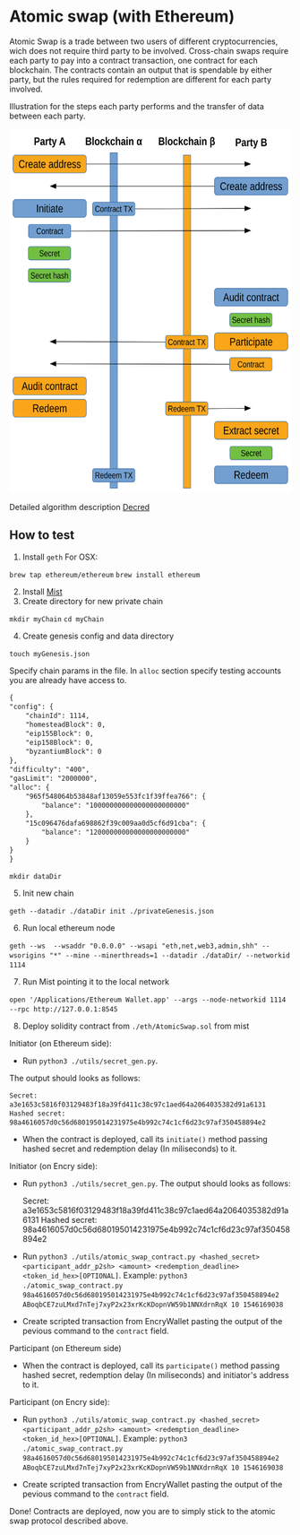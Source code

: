 # Atomic swap (with Ethereum)

Atomic Swap is a trade between two users of different cryptocurrencies, wich does not require third party to be involved.
Cross-chain swaps require each party to pay into a contract transaction, one contract for each blockchain.
The contracts contain an output that is spendable by either party, but the rules required for redemption are different for each party involved.

Illustration for the steps each party performs and the transfer of data between each party.

<img src="img/workflow.svg" width="100%" height=650 />

Detailed algorithm description [Decred](https://github.com/decred/atomicswap)

## How to test

1. Install `geth`
For OSX:

`brew tap ethereum/ethereum`
`brew install ethereum`

2. Install [Mist](https://github.com/ethereum/mist/releases)
3. Create directory for new private chain

`mkdir myChain`
`cd myChain`

4. Create genesis config and data directory

`touch myGenesis.json`

Specify chain params in the file. In `alloc` section specify testing accounts you are already have access to.

    {
    "config": {
        "chainId": 1114,
        "homesteadBlock": 0,
        "eip155Block": 0,
        "eip158Block": 0,
        "byzantiumBlock": 0
    },
    "difficulty": "400",
    "gasLimit": "2000000",
    "alloc": {
        "965f548064b53848af13059e553fc1f39ffea766": { 
            "balance": "100000000000000000000000" 
        },
        "15c096476dafa698862f39c009aa0d5cf6d91cba": { 
            "balance": "120000000000000000000000" 
        }
    }
    }
    
`mkdir dataDir`

5. Init new chain

`geth --datadir ./dataDir init ./privateGenesis.json`

6. Run local ethereum node

`geth --ws  --wsaddr "0.0.0.0" --wsapi "eth,net,web3,admin,shh" --wsorigins "*" --mine --minerthreads=1 --datadir ./dataDir/ --networkid 1114`

7. Run Mist pointing it to the local network

`open '/Applications/Ethereum Wallet.app' --args --node-networkid 1114 --rpc http://127.0.0.1:8545`

8. Deploy solidity contract from `./eth/AtomicSwap.sol` from mist

Initiator (on Ethereum side):

- Run `python3 ./utils/secret_gen.py`.

The output should looks as follows:

    Secret: 
    a3e1653c5816f03129483f18a39fd411c38c97c1aed64a2064035382d91a6131
    Hashed secret: 
    98a4616057d0c56d680195014231975e4b992c74c1cf6d23c97af350458894e2

- When the contract is deployed, call its `initiate()` method passing hashed secret and redemption delay (In miliseconds) to it.

Initiator (on Encry side):

- Run `python3 ./utils/secret_gen.py`.
The output should looks as follows:

    Secret: 
    a3e1653c5816f03129483f18a39fd411c38c97c1aed64a2064035382d91a6131
    Hashed secret: 
    98a4616057d0c56d680195014231975e4b992c74c1cf6d23c97af350458894e2

- Run `python3 ./utils/atomic_swap_contract.py <hashed_secret> <participant_addr_p2sh> <amount> <redemption_deadline> <token_id_hex>[OPTIONAL]`.
Example: `python3 ./atomic_swap_contract.py 98a4616057d0c56d680195014231975e4b992c74c1cf6d23c97af350458894e2 ABoqbCE7zuLMxd7nTej7xyP2x23xrKcKDopnVW59b1NNXdrnRqX 10 1546169038`

- Create scripted transaction from EncryWallet pasting the output of the pevious command to the `contract` field.

Participant (on Ethereum side)

- When the contract is deployed, call its `participate()` method passing hashed secret, redemption delay (In miliseconds) and initiator's address to it.

Participant (on Encry side):

- Run `python3 ./utils/atomic_swap_contract.py <hashed_secret> <participant_addr_p2sh> <amount> <redemption_deadline> <token_id_hex>[OPTIONAL]`.
Example: `python3 ./atomic_swap_contract.py 98a4616057d0c56d680195014231975e4b992c74c1cf6d23c97af350458894e2 ABoqbCE7zuLMxd7nTej7xyP2x23xrKcKDopnVW59b1NNXdrnRqX 10 1546169038`

- Create scripted transaction from EncryWallet pasting the output of the pevious command to the `contract` field.

Done! Contracts are deployed, now you are to simply stick to the atomic swap protocol described above.
